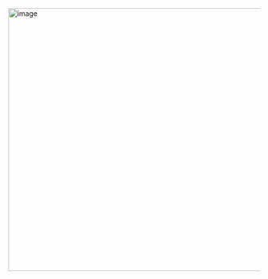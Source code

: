 <img width="743" height="526" alt="image" src="https://github.com/user-attachments/assets/3ea4a5c6-505b-47f0-87c2-a3a2f6ec41dd" />

